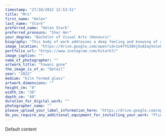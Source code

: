 ```yaml
---
timestamp: "27/10/2022 12:53:51"
title: "Mrs"
first_name: "Helen"
last_name: "Stark"
preferred_name: "Helen Stark"
preferred_pronouns: "She/ Her"
your_degree: "Bachelor of Visual Arts (Honours)"
biography: "This body of work addresses a deep feeling and knowing of a particular place that is now lost. Drawing on my memories and a layering of experiences, sculptural objects evoke a familiarity of my childhood home on the N.S.W. south coast.The utter destruction caused by bush fire was a painful reminder of the temporality of life. It is through the molten flow of kiln formed glass that I want to evoke the transient and impermanent nature of all things. I explore the cyclical nature of the natural world and the never-ending story of time feeding back on itself and the eternal cycle of birth, death and renewal."
image_location: "https://drive.google.com/open?id=1o4fYG39XjXu8ZayVoleFPE8y5OWV_dIr"
portfolio_url: "https://www.instagram.com/hstark7/"
image_caption: ""
name_of_photographer: ""
artwork_title: "Yowani gone"
the_image_is_of_a: "Detail"
year: "2022"
medium: "kiln formed glass"
artwork_dimensions: ""
height_cm: "8"
width_cm: "38"
depth_cm: "40"
duration_for_digital_work: ""
photographer_name: ""
please_upload_your_label_information_here: "https://drive.google.com/open?id=1_VjTk8z9HDGAckbfGKS7zT2AknBqIPTR"
do_you_require_any_additional_equipment_for_installing_your_work: "Plinth (please specify approximate size below), 45cm x 45cm - 2 plinths"
---
```


Default content